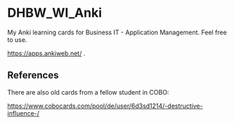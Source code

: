 # DHBW_WI_Anki
My Anki learning cards for Business IT - Application Management.
Feel free to use. 

https://apps.ankiweb.net/
.

## References
There are also old cards from a fellow student in COBO: 

https://www.cobocards.com/pool/de/user/6d3sd1214/-destructive-influence-/
